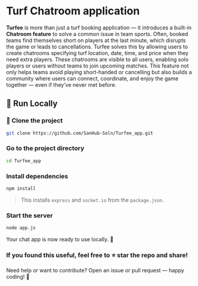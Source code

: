 

# Turf Chatroom application

**Turfee** is more than just a turf booking application — it introduces a built-in **Chatroom feature** to solve a common issue in team sports. Often, booked teams find themselves short on players at the last minute, which disrupts the game or leads to cancellations. Turfee solves this by allowing users to create chatrooms specifying turf location, date, time, and price when they need extra players. These chatrooms are visible to all users, enabling solo players or users without teams to join upcoming matches. This feature not only helps teams avoid playing short-handed or cancelling but also builds a community where users can connect, coordinate, and enjoy the game together — even if they’ve never met before.

## 🚀 Run Locally

### 🔗 Clone the project

```bash
git clone https://github.com/SanHub-Soln/Turfee_app.git
```

### Go to the project directory

```bash
cd Turfee_app
```

### Install dependencies

```bash
npm install
```

> This installs `express` and `socket.io` from the `package.json`.

### Start the server

```bash
node app.js
```

Your chat app is now ready to use locally. 🎉

### If you found this useful, feel free to ⭐️ star the repo and share!

Need help or want to contribute? Open an issue or pull request — happy coding! 🚀 
